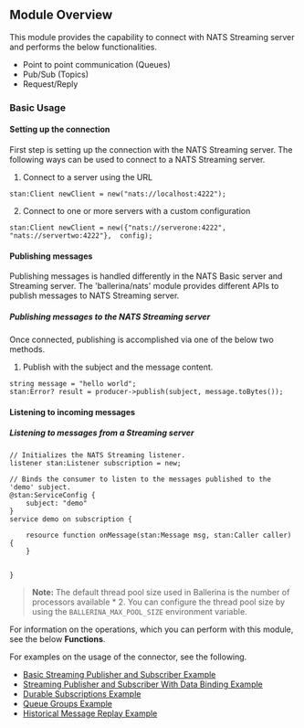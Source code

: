 ## Module Overview

This module provides the capability to connect with NATS Streaming server and performs the 
below functionalities.

- Point to point communication (Queues)
- Pub/Sub (Topics)
- Request/Reply

### Basic Usage

#### Setting up the connection

First step is setting up the connection with the NATS Streaming server. The following ways can be used to connect to a
NATS Streaming server.

1. Connect to a server using the URL
```ballerina
stan:Client newClient = new("nats://localhost:4222");
```

2. Connect to one or more servers with a custom configuration
```ballerina
stan:Client newClient = new({"nats://serverone:4222", "nats://servertwo:4222"},  config);
```

#### Publishing messages

Publishing messages is handled differently in the NATS Basic server and Streaming server. The 'ballerina/nats' module provides different 
APIs to publish messages to NATS Streaming server.

##### Publishing messages to the NATS Streaming server

Once connected, publishing is accomplished via one of the below two methods.

1. Publish with the subject and the message content.
```ballerina
string message = "hello world";
stan:Error? result = producer->publish(subject, message.toBytes());
```

#### Listening to incoming messages

##### Listening to messages from a Streaming server

```ballerina
// Initializes the NATS Streaming listener.
listener stan:Listener subscription = new;

// Binds the consumer to listen to the messages published to the 'demo' subject.
@stan:ServiceConfig {
    subject: "demo"
}
service demo on subscription {

    resource function onMessage(stan:Message msg, stan:Caller caller) {
    }


}
```

>**Note:** The default thread pool size used in Ballerina is the number of processors available * 2. You can configure the thread pool size by using the `BALLERINA_MAX_POOL_SIZE` environment variable.

For information on the operations, which you can perform with this module, see the below **Functions**. 

For examples on the usage of the connector, see the following.
* [Basic Streaming Publisher and Subscriber Example](https://ballerina.io/swan-lake/learn/by-example/nats-streaming-client.html)
* [Streaming Publisher and Subscriber With Data Binding Example](https://ballerina.io/swan-lake/learn/by-example/nats-streaming-consumer-with-data-binding.html)
* [Durable Subscriptions Example](https://ballerina.io/swan-lake/learn/by-example/nats-streaming-durable-subscriptions.html)
* [Queue Groups Example](https://ballerina.io/swan-lake/learn/by-example/nats-streaming-queue-group.html)
* [Historical Message Replay Example](https://ballerina.io/swan-lake/learn/by-example/nats-streaming-start-position.html)
